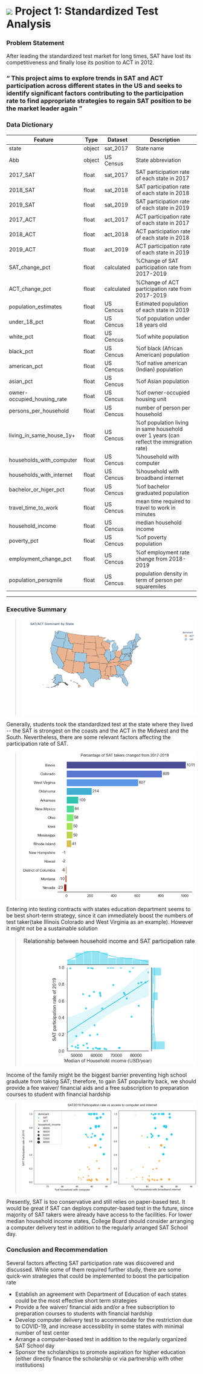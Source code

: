 # ![](https://ga-dash.s3.amazonaws.com/production/assets/logo-9f88ae6c9c3871690e33280fcf557f33.png) Project 1: Standardized Test Analysis

### Problem Statement

After leading the standardized test market for long times, SAT have lost its competitiveness and finally lose its position to ACT in 2012.

<h3>“ This project aims to explore trends in SAT and ACT participation across different states in the US and seeks to identify significant factors contributing to the participation rate to find appropriate strategies to regain SAT position to be the market leader again ”</h3>



### Data Dictionary

| Feature                     | Type   | Dataset    | Description                                                                             |
|-----------------------------|--------|------------|-----------------------------------------------------------------------------------------|
| state                       | object | sat_2017   | State name                                                                              |
| Abb                       | object | US Census   | State abbreviation                                                                              |
| 2017_SAT                    | float  | sat_2017   | SAT participation rate of each state in 2017                                            |
| 2018_SAT                    | float  | sat_2018   | SAT participation rate of each state in 2018                                            |
| 2019_SAT                    | float  | sat_2019   | SAT participation rate of each state in 2019                                            |
| 2017_ACT                    | float  | act_2017   | ACT participation rate of each state in 2017                                            |
| 2018_ACT                    | float  | act_2018   | ACT participation rate of each state in 2018                                            |
| 2019_ACT                    | float  | act_2019   | ACT participation rate of each state in 2019                                            |
| SAT_change_pct              | float  | calculated | %Change of SAT participation rate from 2017-2019                                        |
| ACT_change_pct              | float  | calculated | %Change of ACT participation rate from 2017-2019                                        |
| population_estimates        | float  | US Cencus  | Estimated population of each state in 2019                                              |
| under_18_pct                | float  | US Cencus  | %of population under 18 years old                                                       |
| white_pct                   | float  | US Cencus  | %of white population                                                                    |
| black_pct                   | float  | US Cencus  | %of black (African American) population                                                 |
| american_pct                | float  | US Cencus  | %of native american (Indian) population                                                 |
| asian_pct                   | float  | US Cencus  | %of Asian population                                                                    |
| owner-occupied_housing_rate | float  | US Cencus  | %of owner-occupied housing unit                                                         |
| persons_per_household       | float  | US Cencus  | number of person per household                                                          |
| living_in_same_house_1y+    | float  | US Cencus  | %of population living in same household over 1 years (can reflect the immigration rate) |
| households_with_computer    | float  | US Cencus  | %household with computer                                                                |
| households_with_internet    | float  | US Cencus  | %household with broadband internet                                                      |
| bachelor_or_higer_pct       | float  | US Cencus  | %of bachelor graduated population                                                       |
| travel_time_to_work         | float  | US Cencus  | mean time required to travel to work in minutes                                         |
| household_income            | float  | US Cencus  | median household income                                                                 |
| poverty_pct                 | float  | US Cencus  | %of poverty population                                                                  |
| employment_change_pct       | float  | US Cencus  | %of employment rate change from 2018-2019                                               |
| population_persqmile        | float  | US Cencus  | population density in term of person per squaremiles                                    |

---

### Executive Summary

>![dominant_state](https://github.com/Joeycooky/DSI_project_1/blob/main/images/dominant_state.png)

Generally, students took the standardized test at the state where they lived -- the SAT is strongest on the coasts and the ACT in the Midwest and the South. Nevertheless, there are some relevant factors affecting the participation rate of SAT.

>![significant_change](https://github.com/Joeycooky/DSI_project_1/blob/main/images/significant_change.png)

Entering into testing contracts with states education department seems to be best short-term strategy, since it can immediately boost the numbers of test taker(take Illinois Colorado and West Virginia as an example). However it might not be a sustainable solution

>![household_income](https://github.com/Joeycooky/DSI_project_1/blob/main/images/household_income.png)

Income of the family might be the biggest barrier preventing high school graduate from taking SAT; therefore, to gain SAT popularity back, we should provide a fee waiver/ financial aids and a free subscription to preparation courses to student with financial hardship

>![computer_internet](https://github.com/Joeycooky/DSI_project_1/blob/main/images/computer_internet.png)

Presently, SAT is too conservative and still relies on paper-based test. It would be great if SAT can deploys computer-based test in the future, since majority of SAT takers were already have access to the facilities.
For lower median household income states, College Board should consider arranging a computer delivery test in addition to the regularly arranged SAT School day.



### Conclusion and Recommendation

Several factors affecting SAT participation rate was discovered and discussed. While some of them required further study, there are some quick-win strategies that could be implemented to boost the participation rate

- Establish an agreement with Department of Education of each states could be the most effective short term strategies
- Provide a fee waiver/ financial aids and/or a free subscription to preparation courses to students with financial hardship
- Develop computer delivery test to accommodate for the restriction due to COVID-19,  and increase accessibility in some states with minimal number of test center
- Arrange a computer-based test in addition to the regularly organized SAT School day
- Sponsor the scholarships to promote aspiration for higher education (either directly finance the scholarship or via partnership with other institutions)
